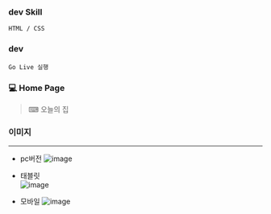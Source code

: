 ### dev Skill

    HTML / CSS

### dev

    Go Live 실행

### 💻 Home Page

> ⌨ 오늘의 집

### 이미지

---

- pc버전
  ![image](https://user-images.githubusercontent.com/15353850/156140813-d0cf8bb0-8495-4d27-a6fa-832e17e0a729.png)

- 태블릿  
  ![image](https://user-images.githubusercontent.com/15353850/156141006-6951c3d4-0f94-4074-b31f-14b048a03fe6.png)

- 모바일
  ![image](https://user-images.githubusercontent.com/15353850/156141079-0df21c34-57bb-4d41-986a-79a43653b9b3.png)
